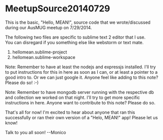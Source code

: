 MeetupSource20140729
====================

This is the basic, "Hello, MEAN!", source code that we wrote/discussed during our AusMUG meetup on 7/29/2014.

The following two files are specific to sublime text 2 editor that I use.  
You can disregard if you something else like webstorm or text mate.

1) hellomean.sublime-project
2) hellomean.sublime-workspace

Note:
Remember to have at least the nodejs and expressjs installed.  I'll try to put instructions
for this in here as soon as I can, or at least a pointer to a good intro to.  Or we can just 
google it.  Anyone feel like adding to this note?  Please do so! :-) 

Note: 
Remember to have mongodb server running with the respective db and collection we worked 
on that night.  I'll try to get more specific instructions in here.  Anyone want to contribute
to this note?  Please do so.  

That's all for now!  I'm excited to hear about anyone that ran this successfully or ran their 
own version of a "Helo, MEAN!" app!  Please let us know!

Talk to you all soon!
--Monico

